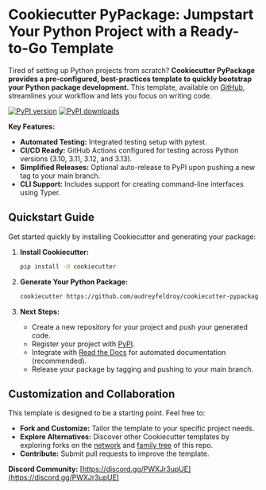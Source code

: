 # Cookiecutter PyPackage: Jumpstart Your Python Project with a Ready-to-Go Template

Tired of setting up Python projects from scratch? **Cookiecutter PyPackage provides a pre-configured, best-practices template to quickly bootstrap your Python package development.** This template, available on [GitHub](https://github.com/audreyfeldroy/cookiecutter-pypackage), streamlines your workflow and lets you focus on writing code.

[![PyPI version](https://img.shields.io/pypi/v/cookiecutter-pypackage.svg)](https://pypi.python.org/pypi/cookiecutter-pypackage)
[![PyPI downloads](https://img.shields.io/pypi/dm/cookiecutter-pypackage.svg)](https://pypi.python.org/pypi/cookiecutter-pypackage)

**Key Features:**

*   **Automated Testing:** Integrated testing setup with pytest.
*   **CI/CD Ready:** GitHub Actions configured for testing across Python versions (3.10, 3.11, 3.12, and 3.13).
*   **Simplified Releases:**  Optional auto-release to PyPI upon pushing a new tag to your main branch.
*   **CLI Support:** Includes support for creating command-line interfaces using Typer.

## Quickstart Guide

Get started quickly by installing Cookiecutter and generating your package:

1.  **Install Cookiecutter:**
    ```bash
    pip install -U cookiecutter
    ```

2.  **Generate Your Python Package:**
    ```bash
    cookiecutter https://github.com/audreyfeldroy/cookiecutter-pypackage.git
    ```

3.  **Next Steps:**
    *   Create a new repository for your project and push your generated code.
    *   Register your project with [PyPI](https://pypi.python.org/pypi).
    *   Integrate with [Read the Docs](https://readthedocs.io/) for automated documentation (recommended).
    *   Release your package by tagging and pushing to your main branch.

## Customization and Collaboration

This template is designed to be a starting point.  Feel free to:

*   **Fork and Customize:** Tailor the template to your specific project needs.
*   **Explore Alternatives:** Discover other Cookiecutter templates by exploring forks on the [network](https://github.com/audreyfeldroy/cookiecutter-pypackage/network) and [family tree](https://github.com/audreyfeldroy/cookiecutter-pypackage/network/members) of this repo.
*   **Contribute:** Submit pull requests to improve the template.

**Discord Community:** [https://discord.gg/PWXJr3upUE](https://discord.gg/PWXJr3upUE)